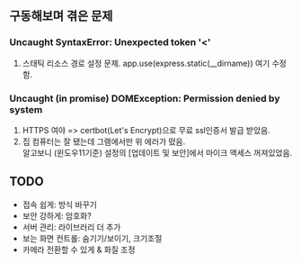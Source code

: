 
## 구동해보며 겪은 문제

### Uncaught SyntaxError: Unexpected token '<'
1. 스태틱 리소스 경로 설정 문제. app.use(express.static(__dirname)) 여기 수정함.


### Uncaught (in promise) DOMException: Permission denied by system   
1. HTTPS 여야 => certbot(Let's Encrypt)으로 무료 ssl인증서 발급 받았음.   
2. 집 컴퓨터는 잘 됐는데 그램에서만 위 에러가 떴음.   
알고보니 (윈도우11기준) 설정의 [업데이트 및 보안]에서 마이크 액세스 꺼져있었음.



## TODO
* 접속 쉽게: 방식 바꾸기
* 보안 강하게: 암호화?
* 서버 관리: 라이브러리 더 추가
* 보는 화면 컨트롤: 숨기기/보이기, 크기조절
* 카메라 전환할 수 있게 & 화질 조정
